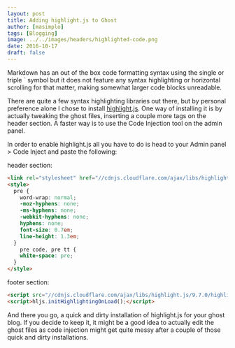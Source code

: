 ```yaml
---
layout: post
title: Adding highlight.js to Ghost
author: [masimplo]
tags: [Blogging]
image: ../../images/headers/highlighted-code.png
date: 2016-10-17
draft: false
---
```


Markdown has an out of the box code formatting syntax using the single or triple ` symbol but it does not feature any syntax highlighting or horizontal scrolling for that matter, making somewhat larger code blocks unreadable.

There are quite a few syntax highlighting libraries out there, but by personal preference alone I chose to install [highlight.js](https://highlightjs.org/). One way of installing it is by actually tweaking the ghost files, inserting a couple more tags on the header section. A faster way is to use the Code Injection tool on the admin panel.

In order to enable highlight.js all you have to do is head to your Admin panel > Code Inject and paste the following:

header section:
```html
<link rel="stylesheet" href="//cdnjs.cloudflare.com/ajax/libs/highlight.js/9.7.0/styles/tomorrow-night-eighties.min.css">
<style>
  pre {
    word-wrap: normal;
    -moz-hyphens: none;
    -ms-hyphens: none;
    -webkit-hyphens: none;
    hyphens: none;
    font-size: 0.7em;
    line-height: 1.3em;
  }
    pre code, pre tt {
    white-space: pre;
  }
</style>
```

footer section:
```html
<script src="//cdnjs.cloudflare.com/ajax/libs/highlight.js/9.7.0/highlight.min.js"></script>
<script>hljs.initHighlightingOnLoad();</script>
```

And there you go, a quick and dirty installation of highlight.js for your ghost blog. If you decide to keep it, it might be a good idea to actually edit the ghost files as code injection might get quite messy after a couple of those quick and dirty installations.

